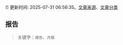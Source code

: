:alarm_clock: 更新时间: 2025-07-31 06:56:35。[文章来源](/README.md)、[文章分类](/TAGS.md)

## 报告


> 关键字：`报告`、`月报`



